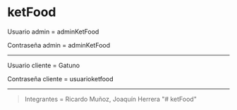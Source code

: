 ketFood
=============

Usuario admin      = adminKetFood

Contraseña admin   = adminKetFood

------------


Usuario cliente    = Gatuno

Contraseña cliente = usuarioketfood


-----------

> Integrantes      = Ricardo Muñoz, Joaquín Herrera
"# ketFood" 
